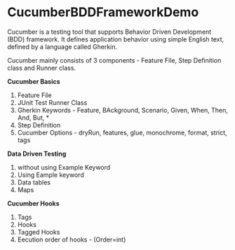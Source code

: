 # CucumberBDDFrameworkDemo
Cucumber is a testing tool that supports Behavior Driven Development (BDD) framework. It defines application behavior using simple English text, defined by a language called Gherkin.

Cucumber mainly consists of 3 components - Feature File, Step Definition class and Runner class.

**Cucumber Basics**
1. Feature File
2. JUnit Test Runner Class
3. Gherkin Keywords - Feature, BAckground, Scenario, Given, When, Then, And, But, *
4. Step Definition
5. Cucumber Options - dryRun, features, glue, monochrome, format, strict, tags


**Data Driven Testing**
1. without using Example Keyword
2. Using Eample keyword
3. Data tables
4. Maps

**Cucumber Hooks**
1. Tags
2. Hooks
3. Tagged Hooks
4. Eecution order of hooks - (Order=int)
